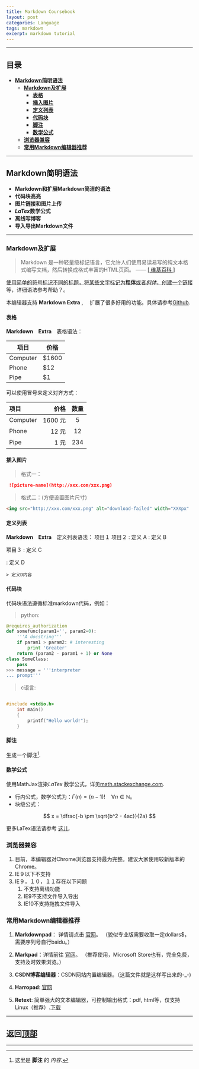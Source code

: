 ```yaml
---
title: Markdown Coursebook
layout: post
categories: Language
tags: markdown
excerpt: markdown tutorial
---
```

---------

## 目录 <span id="home">

* **[Markdown简明语法](#1)**
	* **[Markdown及扩展](#1.1)**
		* **[表格](#1.1.1)**
		* **[插入图片](#1.1.2)**
		* **[定义列表](#1.1.3)**
		* **[代码块](#1.1.4)**
		* **[脚注](#1.1.5)**
		* **[数学公式](#1.1.6)**
	* **[浏览器兼容](#1.2)**
	* **[常用Markdown编辑器推荐](#1.3)**

---------

## Markdown简明语法<span id="1">

- **Markdown和扩展Markdown简洁的语法**
- **代码块高亮**
- **图片链接和图片上传**
- ***LaTex*数学公式**
- **离线写博客**
- **导入导出Markdown文件**

-------------------

### Markdown及扩展 <span id="1.1">

> Markdown 是一种轻量级标记语言，它允许人们使用易读易写的纯文本格式编写文档，然后转换成格式丰富的HTML页面。    —— <a href="https://zh.wikipedia.org/wiki/Markdown" target="_blank"> [ 维基百科 ]

使用简单的符号标识不同的标题，将某些文字标记为**粗体**或者*斜体*，创建一个[链接](http://www.csdn.net)等，详细语法参考帮助？。

本编辑器支持 **Markdown Extra** , 　扩展了很多好用的功能。具体请参考[Github][2].  

#### 表格 <span id="1.1.1">

**Markdown　Extra**　表格语法：

项目     | 价格
-------- | ---
Computer | $1600
Phone    | $12
Pipe     | $1

可以使用冒号来定义对齐方式：

| 项目      |    价格 | 数量  |
| :-------- | --------:| :--: |
| Computer  | 1600 元 |  5   |
| Phone     |   12 元 |  12  |
| Pipe      |    1 元 | 234  |

#### 插入图片 <span id="1.1.2">
 >格式一：
 
``` markdown
 ![picture-name](http://xxx.com/xxx.png)
```

>格式二：(方便设置图片尺寸)

``` html
<img src="http://xxx.com/xxx.png" alt="download-failed" width="XXXpx"  height="XXXpx">
```

#### 定义列表 <span id="1.1.3">

**Markdown　Extra**　定义列表语法：
项目１
项目２
:   定义 A
:   定义 B

项目３
:   定义 C

:   定义 D

	> 定义D内容

#### 代码块 <span id="1.1.4">
代码块语法遵循标准markdown代码，例如：
>python:

``` python
@requires_authorization
def somefunc(param1='', param2=0):
    '''A docstring'''
    if param1 > param2: # interesting
        print 'Greater'
    return (param2 - param1 + 1) or None
class SomeClass:
    pass
>>> message = '''interpreter
... prompt'''
```

>c语言:

``` c

#include <stdio.h>
	int main()
	{
		printf("Hello world!");
	}

```

#### 脚注  <span id="1.1.5">

生成一个脚注[^footnote].
  [^footnote]: 这里是 **脚注** 的 *内容*.
  

#### 数学公式  <span id="1.1.6">
使用MathJax渲染*LaTex* 数学公式，详见[math.stackexchange.com][1].

 - 行内公式，数学公式为：$\Gamma(n) = (n-1)!\quad\forall n\in\mathbb N$。
 - 块级公式：

$$	x = \dfrac{-b \pm \sqrt{b^2 - 4ac}}{2a} $$

更多LaTex语法请参考 [这儿][3].

### 浏览器兼容 <span id="1.2">

 1. 目前，本编辑器对Chrome浏览器支持最为完整。建议大家使用较新版本的Chrome。
 3. IE９以下不支持
 4. IE９，１０，１１存在以下问题
    1. 不支持离线功能
    1. IE9不支持文件导入导出
    1. IE10不支持拖拽文件导入

### 常用Markdown编辑器推荐 <span id="1.3">

1. **Markdownpad**： 详情请点击 [官网](http://markdownpad.com/)。
（貌似专业版需要收取一定dollars$，需要序列号自行baidu。）
2.  **Markpad**：详情前往 [官网](http://markpad.fluid.impa.br/)。
（推荐使用，Microsoft Store也有，完全免费，支持及时效果浏览。）
3. **CSDN博客编辑器**：CSDN网站内置编辑器。（这篇文件就是这样写出来的-_-)

4. **Harropad**: [官网](http://pad.haroopress.com/user.html)

5. **Retext**: 简单强大的文本编辑器，可控制输出格式：pdf, html等，仅支持Linux（推荐）.[下载](https://github.com/retext-project/retext)

------

## **返回[顶部](#home)**

---------

[1]: http://math.stackexchange.com/
[2]: https://github.com/jmcmanus/pagedown-extra "Pagedown Extra"
[3]: http://meta.math.stackexchange.com/questions/5020/mathjax-basic-tutorial-and-quick-reference
[4]: http://bramp.github.io/js-sequence-diagrams/
[5]: http://adrai.github.io/flowchart.js/
[6]: https://github.com/benweet/stackedit